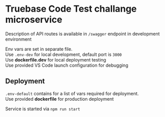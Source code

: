 # Truebase Code Test challange microservice #

Description of API routes is available in `/swagger` endpoint in development environment

Env vars are set in separate file.  
Use `.env-dev` for local development, default port is `3000`  
Use **dockerfile.dev** for local deployment testing  
Use provided VS Code launch configuration for debugging
  
## Deployment ##
`.env-default` contains for a list of vars required for deployment.  
Use provided **dockerfile** for production deployment

Service is started via `npm run start`